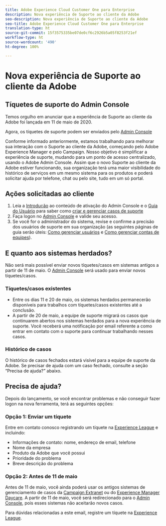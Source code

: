 ```yaml
---
title: Adobe Experience Cloud Customer One para Enterprise
description: Nova experiência de Suporte ao cliente da Adobe
seo-description: Nova experiência de Suporte ao cliente da Adobe
seo-title: Adobe Experience Cloud Customer One para Enterprise
translation-type: ht
source-git-commit: 15f3575335be07de0cf6c2926b5a05f8253f21ef
workflow-type: ht
source-wordcount: '490'
ht-degree: 100%

---
```



# Nova experiência de Suporte ao cliente da Adobe

## Tíquetes de suporte do Admin Console

Temos orgulho em anunciar que a experiência de Suporte ao cliente da Adobe foi lançada em 11 de maio de 2020.

Agora, os tíquetes de suporte podem ser enviados pelo [Admin Console](https://adminconsole.adobe.com/)

Conforme informado anteriormente, estamos trabalhando para melhorar sua interação com o Suporte ao cliente da Adobe, começando pelo Adobe Experience Manager e pelo Campaign. Nosso objetivo é simplificar a experiência de suporte, mudando para um ponto de acesso centralizado, usando o Adobe Admin Console. Assim que o novo Suporte ao cliente da Adobe estiver funcionando, sua organização terá uma maior visibilidade do histórico de serviços em um mesmo sistema para os produtos e poderá solicitar ajuda por telefone, chat ou pelo site, tudo em um só portal.

## Ações solicitadas ao cliente

1. Leia a [Introdução](https://helpx.adobe.com/br/enterprise/get-started.html) ao conteúdo de ativação do Admin Console e o [Guia do Usuário](https://helpx.adobe.com/br/enterprise/managing/user-guide.html) para saber como [criar e gerenciar casos de suporte](https://helpx.adobe.com/br/enterprise/using/support-and-expert-services.html)
1. Faça logon no [Admin Console](https://adminconsole.adobe.com/) e valide seu acesso.
1. Se você for o administrador do sistema, revise e confirme a precisão dos usuários de suporte em sua organização (as seguintes páginas de guia serão úteis: [Como gerenciar usuários](https://helpx.adobe.com/br/enterprise/using/users.html) e [Como gerenciar contas de equipes](https://helpx.adobe.com/br/enterprise/using/accounts.html)).

## E quanto aos sistemas herdados?

Não será mais possível enviar novos tíquetes/casos em sistemas antigos a partir de 11 de maio.  O [Admin Console](https://adminconsole.adobe.com/) será usado para enviar novos tíquetes/casos.

### Tíquetes/casos existentes

* Entre os dias 11 e 20 de maio, os sistemas herdados permanecerão disponíveis para trabalhos com tíquetes/casos existentes até a conclusão.
* A partir de 20 de maio, a equipe de suporte migrará os casos que continuarem abertos nos sistemas herdados para a nova experiência de suporte.  Você receberá uma notificação por email referente a como entrar em contato com o suporte para continuar trabalhando nesses casos.

### Histórico de casos

O histórico de casos fechados estará visível para a equipe de suporte da Adobe.  Se precisar de ajuda com um caso fechado, consulte a seção “Precisa de ajuda?” abaixo.

## Precisa de ajuda?

Depois do lançamento, se você encontrar problemas e não conseguir fazer logon na nova ferramenta, terá as seguintes opções:

### Opção 1: Enviar um tíquete

Entre em contato conosco registrando um tíquete na [Experience League](https://experienceleague.adobe.com/?support-solution=General&amp;lang=pt-BR#support) e incluindo:

* Informações de contato: nome, endereço de email, telefone
* Nome da empresa
* Produto da Adobe que você possui
* Prioridade do problema
* Breve descrição do problema

### Opção 2: Antes de 11 de maio

Antes de 11 de maio, você ainda poderá usar os antigos sistemas de gerenciamento de casos da [Campaign Extranet](https://support.neolane.net/webApp/extranetLogin) ou do [Experience Manager Daycare](https://daycare.day.com/home.html).  A partir de 11 de maio, você será redirecionado para o [Admin Console](https://adminconsole.adobe.com/), pois esses sistemas não aceitarão novos casos.

Para dúvidas relacionadas a este email, registre um tíquete na [Experience League](https://experienceleague.adobe.com/?support-solution=General&amp;lang=pt-BR#support).
